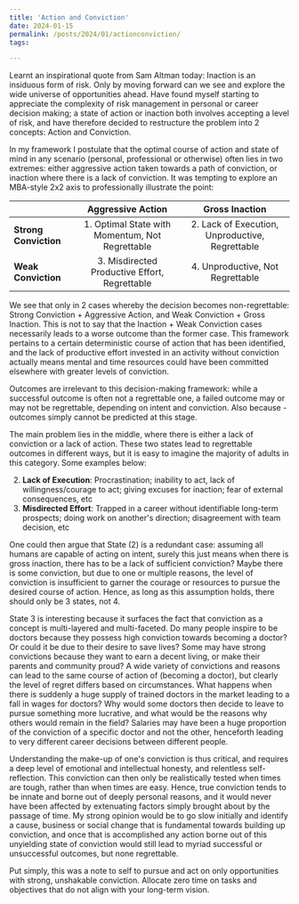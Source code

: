 ```yaml
---
title: 'Action and Conviction'
date: 2024-01-15
permalink: /posts/2024/01/actionconviction/
tags:

---
```


Learnt an inspirational quote from Sam Altman today: Inaction is an insiduous form of risk. Only by moving forward can we see and explore the wide universe of opportunities ahead. Have found myself starting to appreciate the complexity of risk management in personal or career decision making; a state of action or inaction both involves accepting a level of risk, and have therefore decided to restructure the problem into 2 concepts: Action and Conviction.

In my framework I postulate that the optimal course of action and state of mind in any scenario (personal, professional or otherwise) often lies in two extremes: either aggressive action taken towards a path of conviction, or inaction where there is a lack of conviction. It was tempting to explore an MBA-style 2x2 axis to professionally illustrate the point:

| | **Aggressive Action** | **Gross Inaction** |
| :---------------- |:------:|:----:|
| **Strong Conviction**|1. Optimal State with Momentum, Not Regrettable|2. Lack of Execution, Unproductive, Regrettable|
| **Weak Conviction**|3. Misdirected Productive Effort, Regrettable |4. Unproductive, Not Regrettable|

We see that only in 2 cases whereby the decision becomes non-regrettable: Strong Conviction + Aggressive Action, and Weak Conviction + Gross Inaction. This is not to say that the Inaction + Weak Conviction cases necessarily leads to a worse outcome than the former case. This framework pertains to a certain deterministic course of action that has been identified, and the lack of productive effort invested in an activity without conviction actually means mental and time resources could have been committed elsewhere with greater levels of conviction.

Outcomes are irrelevant to this decision-making framework: while a successful outcome is often not a regrettable one, a failed outcome may or may not be regrettable, depending on intent and conviction. Also because - outcomes simply cannot be predicted at this stage.

The main problem lies in the middle, where there is either a lack of conviction or a lack of action. These two states lead to regrettable outcomes in different ways, but it is easy to imagine the majority of adults in this category. Some examples below:

2. **Lack of Execution**: Procrastination; inability to act, lack of willingness/courage to act; giving excuses for inaction; fear of external consequences, etc  
3. **Misdirected Effort**: Trapped in a career without identifiable long-term prospects; doing work on another's direction; disagreement with team decision, etc

One could then argue that State (2) is a redundant case: assuming all humans are capable of acting on intent, surely this just means when there is gross inaction, there has to be a lack of sufficient conviction? Maybe there is some conviction, but due to one or multiple reasons, the level of conviction is insufficient to garner the courage or resources to pursue the desired course of action. Hence, as long as this assumption holds, there should only be 3 states, not 4.

State 3 is interesting because it surfaces the fact that conviction as a concept is multi-layered and multi-faceted. Do many people inspire to be doctors because they possess high conviction towards becoming a doctor? Or could it be due to their desire to save lives? Some may have strong convictions because they want to earn a decent living, or make their parents and community proud? A wide variety of convictions and reasons can lead to the same course of action of (becoming a doctor), but clearly the level of regret differs based on circumstances. What happens when there is suddenly a huge supply of trained doctors in the market leading to a fall in wages for doctors? Why would some doctors then decide to leave to pursue something more lucrative, and what would be the reasons why others would remain in the field? Salaries may have been a huge proportion of the conviction of a specific doctor and not the other, henceforth leading to very different career decisions between different people.

Understanding the make-up of one's conviction is thus critical, and requires a deep level of emotional and intellectual honesty, and relentless self-reflection. This conviction can then only be realistically tested when times are tough, rather than when times are easy. Hence, true conviction tends to be innate and borne out of deeply personal reasons, and it would never have been affected by extenuating factors simply brought about by the passage of time. My strong opinion would be to go slow initially and identify a cause, business or social change that is fundamental towards building up conviction, and once that is accomplished any action borne out of this unyielding state of conviction would still lead to myriad successful or unsuccessful outcomes, but none regrettable.

Put simply, this was a note to self to pursue and act on only opportunities with strong, unshakable conviction. Allocate zero time on tasks and objectives that do not align with your long-term vision.


